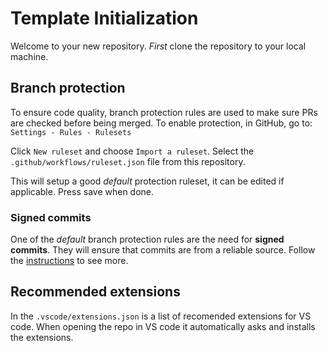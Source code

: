 # Template Initialization
Welcome to your new repository. *First* clone the repository to your local machine.

## Branch protection
To ensure code quality, branch protection rules are used to make sure PRs are checked before being merged. To enable protection, in GitHub, go to:
`Settings - Rules - Rulesets`

Click `New ruleset` and choose `Import a ruleset`. Select the `.github/workflows/ruleset.json` file from this repository.

This will setup a good *default* protection ruleset, it can be edited if applicable. Press save when done.


### Signed commits
One of the *default* branch protection rules are the need for **signed commits**. They will ensure that commits are from a reliable source. Follow the [instructions](https://docs.github.com/en/authentication/managing-commit-signature-verification/signing-commits) to see more.

## Recommended extensions
In the `.vscode/extensions.json` is a list of recomended extensions for VS code. When opening the repo in VS code it automatically asks and installs the extensions.